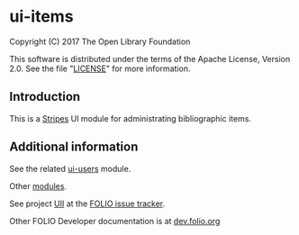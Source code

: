 # ui-items

Copyright (C) 2017 The Open Library Foundation

This software is distributed under the terms of the Apache License,
Version 2.0. See the file "[LICENSE](LICENSE)" for more information.

## Introduction

This is a [Stripes](https://github.com/folio-org/stripes-core/) UI module for administrating bibliographic items.

## Additional information

See the related [ui-users](https://github.com/folio-org/ui-users) module.

Other [modules](http://dev.folio.org/source-code/#client-side).

See project [UII](https://issues.folio.org/browse/UII)
at the [FOLIO issue tracker](http://dev.folio.org/community/guide-issues).

Other FOLIO Developer documentation is at [dev.folio.org](http://dev.folio.org/)
